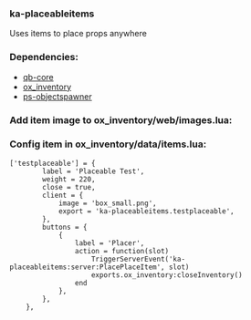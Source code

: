 ### ka-placeableitems
Uses items to place props anywhere

### Dependencies:
* [qb-core](https://github.com/qbcore-framework/qb-core)
* [ox_inventory](https://github.com/overextended/ox_inventory)
* [ps-objectspawner](https://github.com/Khazadream/ps-objectspawner)

### Add item image to ox_inventory/web/images.lua:

### Config item in ox_inventory/data/items.lua:

```
['testplaceable'] = {
		label = 'Placeable Test',
		weight = 220,
		close = true,
		client = {
			image = 'box_small.png',
			export = 'ka-placeableitems.testplaceable',
		},
		buttons = {
			{
				label = 'Placer',
				action = function(slot)
					TriggerServerEvent('ka-placeableitems:server:PlacePlaceItem', slot)
					exports.ox_inventory:closeInventory()
				end
			},
		},
	},
```

